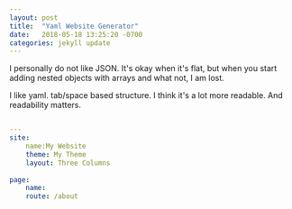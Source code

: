 ```yaml
---
layout: post
title:  "Yaml Website Generator"
date:   2018-05-18 13:25:20 -0700
categories: jekyll update
---
```


I personally do not like JSON. It's okay when it's flat, but when you start adding nested objects with arrays and what not, I am lost.

I like yaml. tab/space based structure. I think it's a lot more readable. And readability matters.

```yaml

---
site:
    name:My Website
    theme: My Theme
    layout: Three Columns
    
page: 
    name:
    route: /about
    
    

```